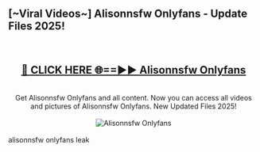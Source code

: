 <h2>[~Viral Videos~] Alisonnsfw Onlyfans - Update Files 2025!</h2>
<br>
<div align="center">
<h2><a href="https://betterlinks.top/A2PfLJ" rel="nofollow">🔴 CLICK HERE 🌐==►► Alisonnsfw Onlyfans</a></h2>
<br>
Get Alisonnsfw Onlyfans and all content. Now you can access all videos and pictures of Alisonnsfw Onlyfans. New Updated Files 2025!
<br>
<br>
<a href="https://betterlinks.top/A2PfLJ" rel="nofollow" data-target="animated-image.originalLink"><img src="https://i.ibb.co.com/WyWwxjT/player-gif2.gif" alt="Alisonnsfw Onlyfans" style="max-width: 100%; display: inline-block;" data-target="animated-image.originalImage"></a>
</div>
<br>
alisonnsfw onlyfans leak